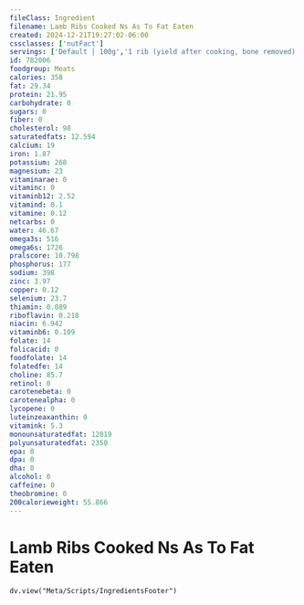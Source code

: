 ```yaml
---
fileClass: Ingredient
filename: Lamb Ribs Cooked Ns As To Fat Eaten
created: 2024-12-21T19:27:02-06:00
cssclasses: ['nutFact']
servings: ['Default | 100g','1 rib (yield after cooking, bone removed) | 46','1 oz, with bone, cooked (yield after bone removed) | 22','1 oz, with bone, raw (yield after cooking, bone removed) | 14','1 cubic inch, with bone, cooked (yield after bone removed) | 14']
id: 782006
foodgroup: Meats
calories: 358
fat: 29.34
protein: 21.95
carbohydrate: 0
sugars: 0
fiber: 0
cholesterol: 98
saturatedfats: 12.594
calcium: 19
iron: 1.87
potassium: 268
magnesium: 23
vitaminarae: 0
vitaminc: 0
vitaminb12: 2.52
vitamind: 0.1
vitamine: 0.12
netcarbs: 0
water: 46.67
omega3s: 516
omega6s: 1726
pralscore: 10.798
phosphorus: 177
sodium: 398
zinc: 3.97
copper: 0.12
selenium: 23.7
thiamin: 0.089
riboflavin: 0.218
niacin: 6.942
vitaminb6: 0.109
folate: 14
folicacid: 0
foodfolate: 14
folatedfe: 14
choline: 85.7
retinol: 0
carotenebeta: 0
carotenealpha: 0
lycopene: 0
luteinzeaxanthin: 0
vitamink: 5.3
monounsaturatedfat: 12019
polyunsaturatedfat: 2350
epa: 0
dpa: 0
dha: 0
alcohol: 0
caffeine: 0
theobromine: 0
200calorieweight: 55.866
---
```


# Lamb Ribs Cooked Ns As To Fat Eaten

```dataviewjs
dv.view("Meta/Scripts/IngredientsFooter")
```